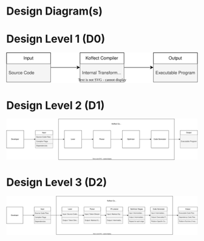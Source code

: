 # Design Diagram(s)

# Design Level 1 (D0)

![CS5001DesignDiagram_D0.svg](/CS5001/CS5001DesignDiagrams/CS5001DesignDiagram_D0.svg)

# Design Level 2 (D1)

![CS5001DesignDiagram_D1.svg](/CS5001/CS5001DesignDiagrams/CS5001DesignDiagram_D1.svg)

# Design Level 3 (D2)

![CS5001DesignDiagram_D2.svg](/CS5001/CS5001DesignDiagrams/CS5001DesignDiagram_D2.svg)